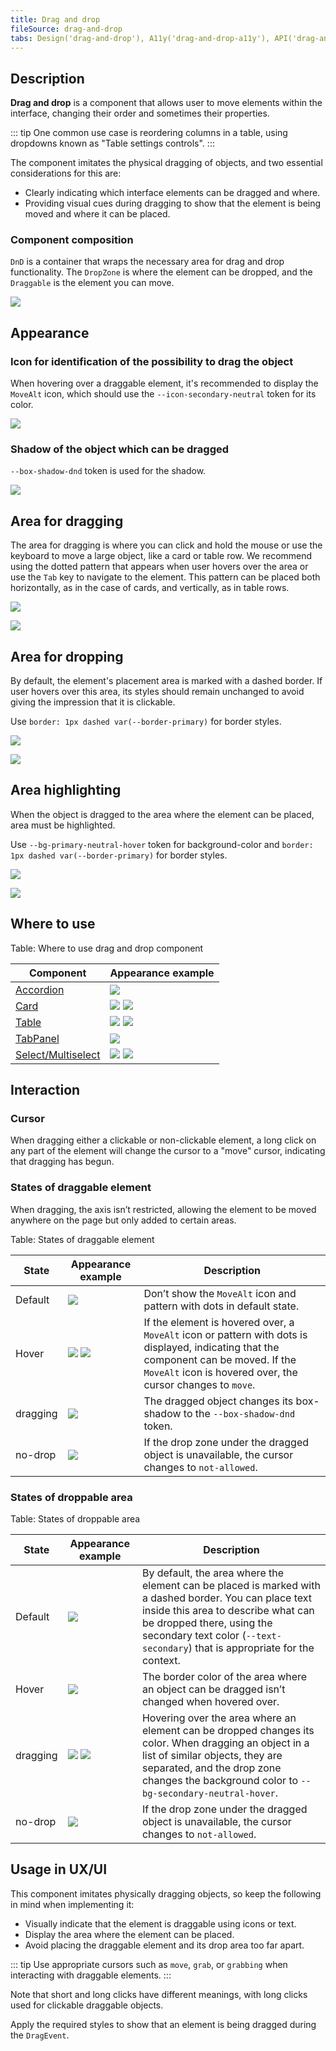 ```yaml
---
title: Drag and drop
fileSource: drag-and-drop
tabs: Design('drag-and-drop'), A11y('drag-and-drop-a11y'), API('drag-and-drop-api'), Example('drag-and-drop-code'), Changelog('drag-and-drop-changelog')
---
```


## Description

**Drag and drop** is a component that allows user to move elements within the interface, changing their order and sometimes their properties.

::: tip
One common use case is reordering columns in a table, using dropdowns known as "Table settings controls".
:::

The component imitates the physical dragging of objects, and two essential considerations for this are:

- Clearly indicating which interface elements can be dragged and where.
- Providing visual cues during dragging to show that the element is being moved and where it can be placed.

### Component composition

`DnD` is a container that wraps the necessary area for drag and drop functionality. The `DropZone` is where the element can be dropped, and the `Draggable` is the element you can move.

![](static/dragdrop-scheme.png)

## Appearance

### Icon for identification of the possibility to drag the object

When hovering over a draggable element, it's recommended to display the `MoveAlt` icon, which should use the `--icon-secondary-neutral` token for its color.

![](static/drag-hover.png)

### Shadow of the object which can be dragged

`--box-shadow-dnd` token is used for the shadow.

![](static/dragging.png)

## Area for dragging

The area for dragging is where you can click and hold the mouse or use the keyboard to move a large object, like a card or table row. We recommend using the dotted pattern that appears when user hovers over the area or use the `Tab` key to navigate to the element. This pattern can be placed both horizontally, as in the case of cards, and vertically, as in table rows.

![](static/draggable-card.png)

![](static/drag-table.png)

## Area for dropping

By default, the element's placement area is marked with a dashed border. If user hovers over this area, its styles should remain unchanged to avoid giving the impression that it is clickable.

Use `border: 1px dashed var(--border-primary)` for border styles.

![](static/droppable-zone.png)

![](static/default-and-hover.png)

## Area highlighting

When the object is dragged to the area where the element can be placed, area must be highlighted.

Use `--bg-primary-neutral-hover` token for background-color and `border: 1px dashed var(--border-primary)` for border styles.

![](static/dragging.png)

![](static/drag-card.png)

## Where to use

Table: Where to use drag and drop component

| Component                                | Appearance example                                                                                      |
| ----------------------------------------- | ------------------------------------------------------------------------------------------------------- |
| [Accordion](/components/accordion/accordion)       | ![](static/drag-accordion.png)                                                |
| [Card](/components/card/card)                 | ![](static/draggable-card.png) ![](static/drag-card.png)      |
| [Table](/table-group/data-table/data-table)              | ![](static/drag-table.png) ![](static/drag-table2.png)      |
| [TabPanel](/components/tab-panel/tab-panel)        | ![](static/drag-tabpanel.png)                                                  |
| [Select/Multiselect](/components/select/select) | ![](static/drag-default.png) ![](static/dragging.png) |

## Interaction

### Cursor

When dragging either a clickable or non-clickable element, a long click on any part of the element will change the cursor to a "move" cursor, indicating that dragging has begun.

### States of draggable element

When dragging, the axis isn’t restricted, allowing the element to be moved anywhere on the page but only added to certain areas.

Table: States of draggable element

| State    | Appearance example                                              | Description                                                                                                                                                                                                                                                                                                        |
| -------- | --------------------------------------------------------------- | ------------------------------------------------------------------------------------------------------------------------------------------------------------------------------------------------------------------------------------------------------------------------------------------------------------- |
| Default  | ![](static/drag-default.png)                             | Don’t show the `MoveAlt` icon and pattern with dots in default state.                                                                                                                                                                                                                                        |
| Hover    | ![](static/drag-hover.png) ![](static/drag-table.png) | If the element is hovered over, a `MoveAlt` icon or pattern with dots is displayed, indicating that the component can be moved. If the `MoveAlt` icon is hovered over, the cursor changes to `move`. |
| dragging | ![](static/dragging.png)                            | The dragged object changes its box-shadow to the `--box-shadow-dnd` token.                                                                                                                                                                                                                                    |
| no-drop  | ![](static/no-drop.png)                                  | If the drop zone under the dragged object is unavailable, the cursor changes to `not-allowed`.                                                                                                                                                                                                           |

### States of droppable area

Table: States of droppable area

| State    | Appearance example                                                                        | Description                                                                                                                                                                                                                                                                               |
| -------- | ----------------------------------------------------------------------------------------- | ------------------------------------------------------------------------------------------------------------------------------------------------------------------------------------------------------------------------------------------------------------------------------------ |
| Default  | ![](static/droppable-zone.png)                                              | By default, the area where the element can be placed is marked with a dashed border. You can place text inside this area to describe what can be dropped there, using the secondary text color (`--text-secondary`) that is appropriate for the context. |
| Hover    | ![](static/default-and-hover.png)                                           | The border color of the area where an object can be dragged isn’t changed when hovered over.                                                                                                                                                                                   |
| dragging | ![](static/drag-card.png) ![](static/drag-table2.png) | Hovering over the area where an element can be dropped changes its color. When dragging an object in a list of similar objects, they are separated, and the drop zone changes the background color to `--bg-secondary-neutral-hover`.       |
| no-drop  | ![](static/no-drop.png)                                                            | If the drop zone under the dragged object is unavailable, the cursor changes to `not-allowed`.                                                                                                                                                                             |

## Usage in UX/UI

This component imitates physically dragging objects, so keep the following in mind when implementing it:

- Visually indicate that the element is draggable using icons or text.
- Display the area where the element can be placed.
- Avoid placing the draggable element and its drop area too far apart.

::: tip
Use appropriate cursors such as `move`, `grab`, or `grabbing` when interacting with draggable elements.
:::

Note that short and long clicks have different meanings, with long clicks used for clickable draggable objects.

Apply the required styles to show that an element is being dragged during the `DragEvent`.


